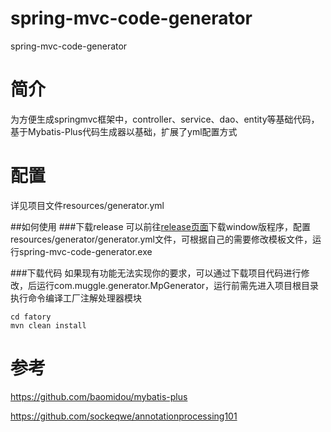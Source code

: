 # spring-mvc-code-generator
spring-mvc-code-generator

# 简介
为方便生成springmvc框架中，controller、service、dao、entity等基础代码，基于Mybatis-Plus代码生成器以基础，扩展了yml配置方式

# 配置
详见项目文件resources/generator.yml

##如何使用
###下载release
可以前往[release页面](https://github.com/shenhb/spring-mvc-code-generator/releases/tag/1.0.0)下载window版程序，配置resources/generator/generator.yml文件，可根据自己的需要修改模板文件，运行spring-mvc-code-generator.exe

###下载代码
如果现有功能无法实现你的要求，可以通过下载项目代码进行修改，后运行com.muggle.generator.MpGenerator，运行前需先进入项目根目录执行命令编译工厂注解处理器模块
```
cd fatory
mvn clean install
```

# 参考

https://github.com/baomidou/mybatis-plus

https://github.com/sockeqwe/annotationprocessing101

